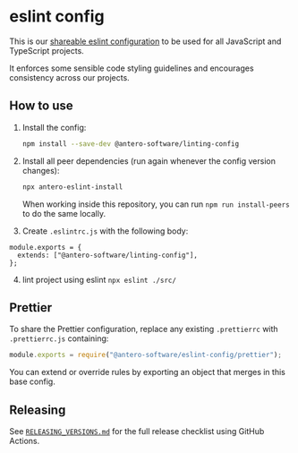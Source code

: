 # eslint config

This is our
[shareable eslint configuration](https://eslint.org/docs/developer-guide/shareable-configs)
to be used for all JavaScript and TypeScript projects.

It enforces some sensible code styling guidelines and encourages consistency
across our projects.

## How to use

1. Install the config:

   ```sh
   npm install --save-dev @antero-software/linting-config
   ```

2. Install all peer dependencies (run again whenever the config version changes):

   ```sh
   npx antero-eslint-install
   ```

   When working inside this repository, you can run `npm run install-peers` to do the same locally.

3. Create `.eslintrc.js` with the following body:

```
module.exports = {
  extends: ["@antero-software/linting-config"],
};
```

4. lint project using eslint `npx eslint ./src/`

## Prettier

To share the Prettier configuration, replace any existing `.prettierrc` with `.prettierrc.js` containing:

```js
module.exports = require("@antero-software/eslint-config/prettier");
```

You can extend or override rules by exporting an object that merges in this base config.

## Releasing

See [`RELEASING_VERSIONS.md`](RELEASING_VERSIONS.md) for the full release checklist using GitHub Actions.
